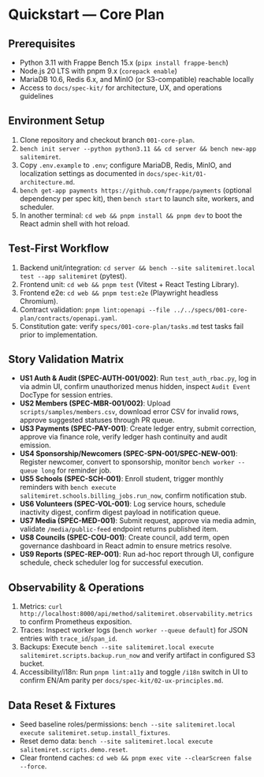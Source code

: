 # Quickstart — Core Plan

## Prerequisites
- Python 3.11 with Frappe Bench 15.x (`pipx install frappe-bench`)
- Node.js 20 LTS with pnpm 9.x (`corepack enable`)
- MariaDB 10.6, Redis 6.x, and MinIO (or S3-compatible) reachable locally
- Access to `docs/spec-kit/` for architecture, UX, and operations guidelines

## Environment Setup
1. Clone repository and checkout branch `001-core-plan`.
2. `bench init server --python python3.11 && cd server && bench new-app salitemiret`.
3. Copy `.env.example` to `.env`; configure MariaDB, Redis, MinIO, and localization settings as documented in `docs/spec-kit/01-architecture.md`.
4. `bench get-app payments https://github.com/frappe/payments` (optional dependency per spec kit), then `bench start` to launch site, workers, and scheduler.
5. In another terminal: `cd web && pnpm install && pnpm dev` to boot the React admin shell with hot reload.

## Test-First Workflow
1. Backend unit/integration: `cd server && bench --site salitemiret.local test --app salitemiret` (pytest).
2. Frontend unit: `cd web && pnpm test` (Vitest + React Testing Library).
3. Frontend e2e: `cd web && pnpm test:e2e` (Playwright headless Chromium).
4. Contract validation: `pnpm lint:openapi --file ../../specs/001-core-plan/contracts/openapi.yaml`.
5. Constitution gate: verify `specs/001-core-plan/tasks.md` test tasks fail prior to implementation.

## Story Validation Matrix
- **US1 Auth & Audit (SPEC-AUTH-001/002)**: Run `test_auth_rbac.py`, log in via admin UI, confirm unauthorized menus hidden, inspect `Audit Event` DocType for session entries.
- **US2 Members (SPEC-MBR-001/002)**: Upload `scripts/samples/members.csv`, download error CSV for invalid rows, approve suggested statuses through PR queue.
- **US3 Payments (SPEC-PAY-001)**: Create ledger entry, submit correction, approve via finance role, verify ledger hash continuity and audit emission.
- **US4 Sponsorship/Newcomers (SPEC-SPN-001/SPEC-NEW-001)**: Register newcomer, convert to sponsorship, monitor `bench worker --queue long` for reminder job.
- **US5 Schools (SPEC-SCH-001)**: Enroll student, trigger monthly reminders with `bench execute salitemiret.schools.billing_jobs.run_now`, confirm notification stub.
- **US6 Volunteers (SPEC-VOL-001)**: Log service hours, schedule inactivity digest, confirm digest payload in notification queue.
- **US7 Media (SPEC-MED-001)**: Submit request, approve via media admin, validate `/media/public-feed` endpoint returns published item.
- **US8 Councils (SPEC-COU-001)**: Create council, add term, open governance dashboard in React admin to ensure metrics resolve.
- **US9 Reports (SPEC-REP-001)**: Run ad-hoc report through UI, configure schedule, check scheduler log for successful execution.

## Observability & Operations
1. Metrics: `curl http://localhost:8000/api/method/salitemiret.observability.metrics` to confirm Prometheus exposition.
2. Traces: Inspect worker logs (`bench worker --queue default`) for JSON entries with `trace_id`/`span_id`.
3. Backups: Execute `bench --site salitemiret.local execute salitemiret.scripts.backup.run_now` and verify artifact in configured S3 bucket.
4. Accessibility/i18n: Run `pnpm lint:a11y` and toggle `/i18n` switch in UI to confirm EN/Am parity per `docs/spec-kit/02-ux-principles.md`.

## Data Reset & Fixtures
- Seed baseline roles/permissions: `bench --site salitemiret.local execute salitemiret.setup.install_fixtures`.
- Reset demo data: `bench --site salitemiret.local execute salitemiret.scripts.demo.reset`.
- Clear frontend caches: `cd web && pnpm exec vite --clearScreen false --force`.

